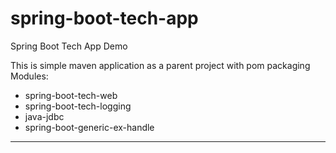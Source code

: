 # spring-boot-tech-app

Spring Boot Tech App Demo

This is simple maven application as a parent project with pom packaging<br/>
Modules:
 - spring-boot-tech-web
 - spring-boot-tech-logging
 - java-jdbc
 - spring-boot-generic-ex-handle

-----------------------------------------------------------------------
